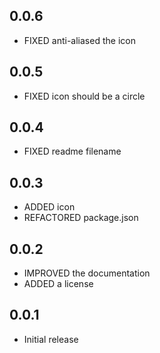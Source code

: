 ## 0.0.6

- FIXED anti-aliased the icon

## 0.0.5

- FIXED icon should be a circle

## 0.0.4

- FIXED readme filename

## 0.0.3

- ADDED icon
- REFACTORED package.json

## 0.0.2

- IMPROVED the documentation
- ADDED a license

## 0.0.1

- Initial release
